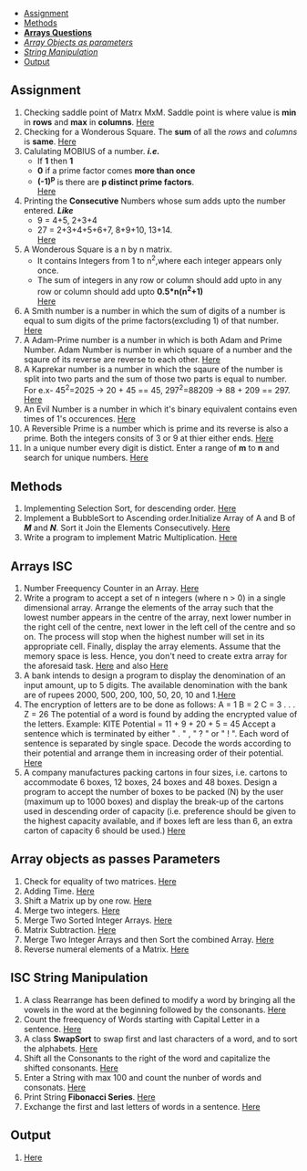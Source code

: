 * [Assignment](#assignment)
* [Methods](#methods)
* **[Arrays Questions](#arrays-isc)**
* *[Array Objects as parameters](#array-objects-as-passes-parameters)*
* *[String Manipulation](#isc-string-manipulation)*
* [Output](#output)
## Assignment
1. Checking saddle point of Matrx MxM.
Saddle point is where value is **min** in **rows** and **max** in **columns**.
[Here](./1/SaddlePoint.java)
2. Checking for a Wonderous Square. The **sum** of all the *rows* and *columns* is **same**.
[Here](./1/WonderSquare.java)
3. Calulating MOBIUS of a number. ***i.e.***
   * If **1** then **1**
   * **0** if a prime factor comes  **more than once**
   * **(-1)<sup>p</sup>** is there are **p distinct prime factors**.<br>
[Here](./1/MOBIUS.java)
4. Printing the **Consecutive** Numbers whose sum adds upto the number entered. ***Like***
    * 9 = 4+5, 2+3+4
    * 27 = 2+3+4+5+6+7, 8+9+10, 13+14.<br>
[Here](./1/ConsecSum.java)
5. A Wonderous Square is a n by n matrix.
    * It contains Integers from 1 to n<sup>2</sup>,where each integer appears only once.
    * The sum of integers in any row or column should add upto in any row or column should add upto
    **0.5*n(n<sup>2</sup>+1)**<br>
[Here](./1/WonderSquare1.java)
6. A Smith number is a number in which the sum of digits of a number is equal to sum digits of
the prime factors(excluding 1) of that number.
[Here](./1/Smith.java)
7. A Adam-Prime number is a number in which is both Adam and Prime Number. Adam Number is number 
in which square of a number and the sqaure of its reverse are reverse to each other.
[Here](./1/AdamPrime.java)
8. A Kaprekar number is a number in which the sqaure of the number is split into two parts 
and the sum of those two parts is equal to number. For e.x- 45<sup>2</sup>=2025 -> 20 + 45 == 45, 
297<sup>2</sup>=88209 -> 88 + 209 == 297.
[Here](./1/Kaprekar.java)
9. An Evil Number is a number in which it's binary equivalent contains even times of 1's occurences.
[Here](./1/Evil.java)
10. A Reversible Prime is a number which is prime and its reverse is also a prime.
Both the integers consits of 3 or 9 at thier either ends.
[Here](./1/RevPrime.java)
11. In a unique number every digit is distict. Enter a range of **m** to **n** and search for unique 
numbers.
[Here](./1/Unique.java)
## Methods
1. Implementing Selection Sort, for descending order.
[Here](./2/SelectSort.java)
2. Implement a BubbleSort to Ascending order.Initialize Array of A and B of ***M*** and ***N***. Sort it Join the Elements Consecutively.
[Here](./2/BubbleSort.java)
3. Write a program to implement Matric Multiplication.
[Here](./2/MatrixMul.java)
## Arrays ISC
1. Number Freequency Counter in an Array.
[Here](./3/NumFreq.java)
2. Write a program to accept a set of n integers (where n > 0) in a single dimensional array. Arrange the elements of the array such that the lowest number appears in the centre of the array, next lower number in the right cell of the centre, next lower in the left cell of the centre and so on. The process will stop when the highest number will set in its appropriate cell. Finally, display the array elements. Assume that the memory space is less. Hence, you don't need to create extra array for the aforesaid task.
[Here](./3/CentInt.java) and also [Here](./3/CentInt1.java)
3. A bank intends to design a program to display the denomination of an input amount, up to 5 digits. The available denomination with the bank are of rupees 2000, 500, 200, 100, 50, 20, 10 and 1.[Here](./3/Bank.java)
4. The encryption of letters are to be done as follows:
A = 1
B = 2
C = 3 . . .
Z = 26
The potential of a word is found by adding the encrypted value of the letters.
Example: KITE
Potential = 11 + 9 + 20 + 5 = 45
Accept a sentence which is terminated by either " . " , " ? " or " ! ". Each word of sentence is separated by single space. Decode the words according to their potential and arrange them in   increasing order of their potential.
[Here](./3/WordPotential.java)
5. A company manufactures packing cartons in four sizes, i.e. cartons to accommodate 6 boxes, 12 boxes, 24 boxes and 48 boxes. Design a program to accept the number of boxes to be packed (N) by the user (maximum up to 1000 boxes) and display the break-up of the cartons used in descending order of capacity (i.e. preference should be given to the highest capacity available, and if boxes left are less than 6, an extra carton of capacity 6 should be used.)
[Here](./3/Boxes.java)
## Array objects as passes Parameters
1. Check for equality of two matrices.
[Here](./4/EqMat.java)
2. Adding Time.
[Here](./4/AddTime.java)
3. Shift a Matrix up by one row.
[Here](./4/Shift.java)
4. Merge two integers.
[Here](./4/Merger.java)
5. Merge Two Sorted Integer Arrays.
[Here](./4/Mixer.java)
6. Matrix Subtraction.
[Here](./4/MatrixSub.java)
7. Merge Two Integer Arrays and then Sort the combined Array.
[Here](./4/Combine.java)
8. Reverse numeral elements of a Matrix.
[Here](./4/MatRev.java)
## ISC String Manipulation
1. A class Rearrange has been defined to modify a word by bringing all the vowels in the word
at the beginning followed by the consonants.
[Here](./5/VowelShift.java)
2. Count the freequency of Words starting with Capital Letter in a sentence.
[Here](./5/Capital.java)
3. A class **SwapSort** to swap first and last characters of a word, and to sort the alphabets.
[Here](./5/SwapSort.java)
4. Shift all the Consonants to the right of the word and capitalize the shifted consonants.
[Here](./5/ConsShift.java)
5. Enter a String with max 100 and count the nunber of words and consonats.
[Here](./5/TheString.java)
6. Print String **Fibonacci Series**.
[Here](./5/StrFib.java)
7. Exchange the first and last letters of words in a sentence.
[Here](./5/Exchange.java)
## Output
1. [Here](./6/Str.java)